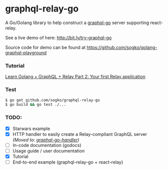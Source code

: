 # graphql-relay-go

A Go/Golang library to help construct a [graphql-go](https://github.com/chris-ramon/graphql-go) server supporting react-relay.

See a live demo of here: http://bit.ly/try-graphql-go

Source code for demo can be found at https://github.com/sogko/golang-graphql-playground

### Tutorial
[Learn Golang + GraphQL + Relay Part 2: Your first Relay application]( https://wehavefaces.net/learn-golang-graphql-relay-2-a56cbcc3e341)

### Test
```bash
$ go get github.com/sogko/graphql-relay-go
$ go build && go test ./...
```

### TODO:
- [x] Starwars example
- [x] HTTP handler to easily create a Relay-compliant GraphQL server _(Moved to: [graphql-go-handler](https://github.com/sogko/graphql-go-handler))_
- [ ] In-code documentation (godocs)
- [ ] Usage guide / user documentation
- [x] Tutorial
- [ ] End-to-end example (graphql-relay-go + react-relay)
